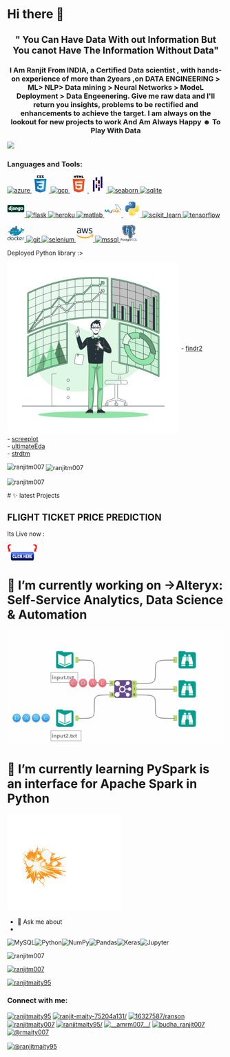 # Hi there 👋 
<h2 align="center">" You Can Have Data With out Information But You canot Have The Information Without Data" </h1>
<h3 align="center">I Am Ranjit From INDIA, a Certified Data scientist , with hands-on experience of more than 2years ,on DATA ENGINEERING > ML> NLP> Data mining > Neural Networks > ModeL Deployment > Data Engeenering.  Give me raw data and I'll return you insights, problems to be rectified and enhancements to achieve the target. I am always on the lookout for new projects to work And  Am Always Happy  ☻ To Play With Data</h3>


![](https://quotes-github-readme.vercel.app/api?type=horizontal&theme=radical)











<h3 align="left">Languages and Tools:</h3>

<p align="left"> <a href="https://azure.microsoft.com/en-in/" target="_blank" rel="noreferrer"> <img src="https://www.vectorlogo.zone/logos/microsoft_azure/microsoft_azure-icon.svg" alt="azure" width="40" height="40"/> </a> <a href="https://www.w3schools.com/css/" target="_blank" rel="noreferrer"> <img src="https://raw.githubusercontent.com/devicons/devicon/master/icons/css3/css3-original-wordmark.svg" alt="css3" width="40" height="40"/> </a> <a href="https://cloud.google.com" target="_blank" rel="noreferrer"> <img src="https://www.vectorlogo.zone/logos/google_cloud/google_cloud-icon.svg" alt="gcp" width="40" height="40"/> </a></a>  <a href="https://www.w3.org/html/" target="_blank" rel="noreferrer"> <img src="https://raw.githubusercontent.com/devicons/devicon/master/icons/html5/html5-original-wordmark.svg" alt="html5" width="40" height="40"/> </a> <a href="https://pandas.pydata.org/" target="_blank" rel="noreferrer"> <img src="https://raw.githubusercontent.com/devicons/devicon/2ae2a900d2f041da66e950e4d48052658d850630/icons/pandas/pandas-original.svg" alt="pandas" width="40" height="40"/> </a> <a href="https://seaborn.pydata.org/" target="_blank" rel="noreferrer"> <img src="https://seaborn.pydata.org/_images/logo-mark-lightbg.svg" alt="seaborn" width="40" height="40"/> </a> <a href="https://www.sqlite.org/" target="_blank" rel="noreferrer"> <img src="https://www.vectorlogo.zone/logos/sqlite/sqlite-icon.svg" alt="sqlite" width="40" height="40"/> </a> </p>
<p align="left"> <a href="https://www.djangoproject.com/" target="_blank"> <img src="https://raw.githubusercontent.com/devicons/devicon/master/icons/django/django-original.svg" alt="django" width="40" height="40"/> </a> <a href="https://flask.palletsprojects.com/" target="_blank"> <img src="https://www.vectorlogo.zone/logos/pocoo_flask/pocoo_flask-icon.svg" alt="flask" width="40" height="40"/> </a> <a href="https://heroku.com" target="_blank"> <img src="https://www.vectorlogo.zone/logos/heroku/heroku-icon.svg" alt="heroku" width="40" height="40"/> </a> <a href="https://www.mathworks.com/" target="_blank"> <img src="https://upload.wikimedia.org/wikipedia/commons/2/21/Matlab_Logo.png" alt="matlab" width="40" height="40"/> </a> <a href="https://www.mysql.com/" target="_blank"> <img src="https://raw.githubusercontent.com/devicons/devicon/master/icons/mysql/mysql-original-wordmark.svg" alt="mysql" width="40" height="40"/> </a> <a href="https://www.python.org" target="_blank"> <img src="https://raw.githubusercontent.com/devicons/devicon/master/icons/python/python-original.svg" alt="python" width="40" height="40"/> </a> <a href="https://scikit-learn.org/" target="_blank"> <img src="https://upload.wikimedia.org/wikipedia/commons/0/05/Scikit_learn_logo_small.svg" alt="scikit_learn" width="40" height="40"/> </a> <a href="https://www.tensorflow.org" target="_blank"> <img src="https://www.vectorlogo.zone/logos/tensorflow/tensorflow-icon.svg" alt="tensorflow" width="40" height="40"/> </a> <p align="left"> <a href="https://www.docker.com/" target="_blank"> <img src="https://raw.githubusercontent.com/devicons/devicon/master/icons/docker/docker-original-wordmark.svg" alt="docker" width="40" height="40"/> </a> <a href="https://git-scm.com/" target="_blank"> <img src="https://www.vectorlogo.zone/logos/git-scm/git-scm-icon.svg" alt="git" width="40" height="40"/> </a> <a href="https://www.selenium.dev" target="_blank"> <img src="https://raw.githubusercontent.com/detain/svg-logos/780f25886640cef088af994181646db2f6b1a3f8/svg/selenium-logo.svg" alt="selenium" width="40" height="40"/> </a> <a align="left"> <a href="https://aws.amazon.com" target="_blank" rel="noreferrer"> <img src="https://raw.githubusercontent.com/devicons/devicon/master/icons/amazonwebservices/amazonwebservices-original-wordmark.svg" alt="aws" width="40" height="40"/> </a>  <a href="https://www.microsoft.com/en-us/sql-server" target="_blank" rel="noreferrer"> <img src="https://www.svgrepo.com/show/303229/microsoft-sql-server-logo.svg" alt="mssql" width="40" height="40"/> </a> <a href="https://www.postgresql.org" target="_blank" rel="noreferrer"> <img src="https://raw.githubusercontent.com/devicons/devicon/master/icons/postgresql/postgresql-original-wordmark.svg" alt="postgresql" width="40" height="40"/> </a> </p>
 
 Deployed Python library :>
 
   <img  width="400" height="400" src="https://github.com/RanjitM007/silex/blob/main/metrics-animate.svg" align="center">
 - <a href='https://pypi.org/project/findr2/'>findr2</a><br>
 - <a href='https://pypi.org/project/screeplot/'>screeplot</a><br>
 - <a href='https://pypi.org/project/ultimateEda/'>ultimateEda</a><br>
 - <a href='https://pypi.org/project/strdtm/'>strdtm</a>
 
                                            

<p><img align="left" src="https://github-readme-stats.vercel.app/api/top-langs?username=ranjitm007&show_icons=true&locale=en&layout=compact" alt="ranjitm007" /></p>

<p>&nbsp;<img align="center" src="https://github-readme-stats.vercel.app/api?username=ranjitm007&show_icons=true&locale=en" alt="ranjitm007" /></p>

<p><img align="center" src="https://github-readme-streak-stats.herokuapp.com/?user=ranjitm007&" alt="ranjitm007" /></p>
# ✨ latest Projects 

## FLIGHT TICKET PRICE PREDICTION

Its Live now :

<a href="https://ticket-price-web-app.herokuapp.com/" target="blank"><img align="center" src="https://github.com/RanjitM007/Images/blob/main/click-here-logo-button-gif-images-2.gif" alt="Live Now" height="40" width="70" /></a>


# 🔭 I’m currently working on →Alteryx: Self-Service Analytics, Data Science & Automation



![alteryx](https://github.com/RanjitM007/Images/blob/main/Example_3b.gif?raw=true)

# 🌱 I’m currently learning PySpark is an interface for Apache Spark in Python

![pyspark](https://github.com/RanjitM007/Images/blob/main/Z92e.gif?raw=true)

- 💬 Ask me about 
- 

<img alt="MySQL" src="https://img.shields.io/badge/mysql-%2300f.svg?style=for-the-badge&logo=mysql&logoColor=white"/><img alt="Python" src="https://img.shields.io/badge/python-%2314354C.svg?style=for-the-badge&logo=python&logoColor=white"/><img alt="NumPy" src="https://img.shields.io/badge/numpy-%23013243.svg?style=for-the-badge&logo=numpy&logoColor=white" /><img alt="Pandas" src="https://img.shields.io/badge/pandas-%23150458.svg?style=for-the-badge&logo=pandas&logoColor=white" /><img alt="Keras" src="https://img.shields.io/badge/Keras-%23D00000.svg?style=for-the-badge&logo=Keras&logoColor=white"/><img alt="Jupyter" src="https://img.shields.io/badge/Jupyter-%23F37626.svg?style=for-the-badge&logo=Jupyter&logoColor=white" />

 <p align="left"> <img src="https://komarev.com/ghpvc/?username=ranjitm007&label=Profile%20views&color=0e75b6&style=flat" alt="ranjitm007" /> </p>

<p align="left"> <a href="https://github.com/ryo-ma/github-profile-trophy"><img src="https://github-profile-trophy.vercel.app/?username=ranjitm007" alt="ranjitm007" /></a> </p>

<p align="left"> <a href="https://twitter.com/ranjitmaity95" target="blank"><img src="https://img.shields.io/twitter/follow/ranjitmaity95?logo=twitter&style=for-the-badge" alt="ranjitmaity95" /></a> </p>

<h3 align="left">Connect with me:</h3>
<p align="left">
<a href="https://twitter.com/ranjitmaity95" target="blank"><img align="center" src="https://raw.githubusercontent.com/rahuldkjain/github-profile-readme-generator/master/src/images/icons/Social/twitter.svg" alt="ranjitmaity95" height="30" width="40" /></a>
<a href="https://linkedin.com/in/ranjit-maity-75204a131/" target="blank"><img align="center" src="https://raw.githubusercontent.com/rahuldkjain/github-profile-readme-generator/master/src/images/icons/Social/linked-in-alt.svg" alt="ranjit-maity-75204a131/" height="30" width="40" /></a>
<a href="https://stackoverflow.com/users/16327587/ranson" target="blank"><img align="center" src="https://raw.githubusercontent.com/rahuldkjain/github-profile-readme-generator/master/src/images/icons/Social/stack-overflow.svg" alt="16327587/ranson" height="30" width="40" /></a>
<a href="https://kaggle.com/ranjitmaity007" target="blank"><img align="center" src="https://raw.githubusercontent.com/rahuldkjain/github-profile-readme-generator/master/src/images/icons/Social/kaggle.svg" alt="ranjitmaity007" height="30" width="40" /></a>
<a href="https://fb.com/ranjitmaity95/" target="blank"><img align="center" src="https://raw.githubusercontent.com/rahuldkjain/github-profile-readme-generator/master/src/images/icons/Social/facebook.svg" alt="ranjitmaity95/" height="30" width="40" /></a>
<a href="https://instagram.com/ranjit_budha007/" target="blank"><img align="center" src="https://raw.githubusercontent.com/rahuldkjain/github-profile-readme-generator/master/src/images/icons/Social/instagram.svg" alt="__amrm007__/" height="30" width="40" /></a>
<a href="https://www.hackerrank.com/budha_ranjit007" target="blank"><img align="center" src="https://raw.githubusercontent.com/rahuldkjain/github-profile-readme-generator/master/src/images/icons/Social/hackerrank.svg" alt="budha_ranjit007" height="30" width="40" /></a>
<a href="https://www.hackerearth.com/@rmaity007" target="blank"><img align="center" src="https://raw.githubusercontent.com/rahuldkjain/github-profile-readme-generator/master/src/images/icons/Social/hackerearth.svg" alt="@rmaity007" height="30" width="40" /></a>
</p><a href="https://medium.com/@ranjitmaity95" target="blank"><img align="center" src="https://raw.githubusercontent.com/rahuldkjain/github-profile-readme-generator/master/src/images/icons/Social/medium.svg" alt="@ranjitmaity95" height="30" width="40" /></a>
</p>


